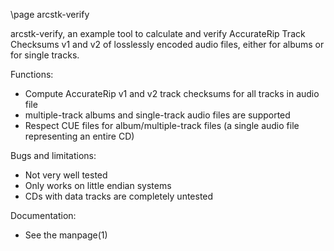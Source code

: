 \page arcstk-verify

arcstk-verify, an example tool to calculate and verify AccurateRip Track
Checksums v1 and v2 of losslessly encoded audio files, either for albums or for
single tracks.


Functions:

* Compute AccurateRip v1 and v2 track checksums for all tracks in audio file
* multiple-track albums and single-track audio files are supported
* Respect CUE files for album/multiple-track files (a single audio file
  representing an entire CD)


Bugs and limitations:

* Not very well tested
* Only works on little endian systems
* CDs with data tracks are completely untested


Documentation:

* See the manpage(1)
